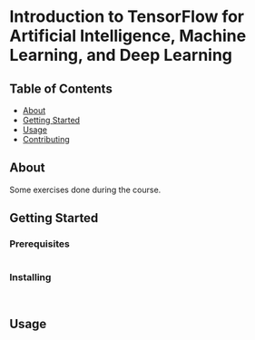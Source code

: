 # Introduction to TensorFlow for Artificial Intelligence, Machine Learning, and Deep Learning

## Table of Contents
+ [About](#about)
+ [Getting Started](#getting_started)
+ [Usage](#usage)
+ [Contributing](../CONTRIBUTING.md)

## About <a name = "about"></a>

Some exercises done during the course.

## Getting Started <a name = "getting_started"></a>


### Prerequisites

```
```

### Installing

```
```


```
```

## Usage <a name = "usage"></a>
